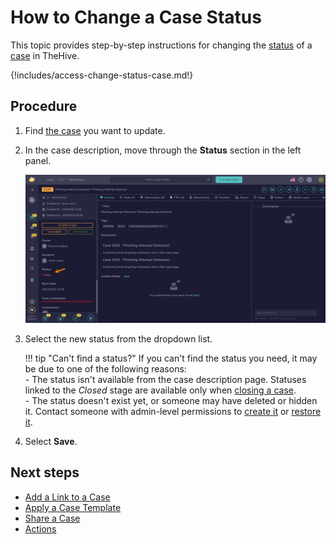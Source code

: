 # How to Change a Case Status

This topic provides step-by-step instructions for changing the [status](../../../administration/status/about-statuses.md) of a [case](about-cases.md) in TheHive.

{!includes/access-change-status-case.md!}

<h2>Procedure</h2>

1. Find [the case](../cases/search-for-cases/find-a-case.md) you want to update.

2. In the case description, move through the **Status** section in the left panel.

    ![Status](../../../images/user-guides/analyst-corner/cases/change-status-case.png)

3. Select the new status from the dropdown list.

    !!! tip "Can't find a status?"
        If you can't find the status you need, it may be due to one of the following reasons:  
        - The status isn't available from the case description page. Statuses linked to the *Closed* stage are available only when [closing a case](../cases/close-a-case.md).  
        - The status doesn't exist yet, or someone may have deleted or hidden it. Contact someone with admin-level permissions to [create it](../../../administration/status/create-a-status.md) or [restore it](../../../administration/status/change-visibility-of-a-status.md).

4. Select **Save**.

<h2>Next steps</h2>

* [Add a Link to a Case](add-a-link-to-a-case.md)
* [Apply a Case Template](apply-a-case-template.md)
* [Share a Case](share-a-case.md)
* [Actions](../cases/cases-description/actions.md)